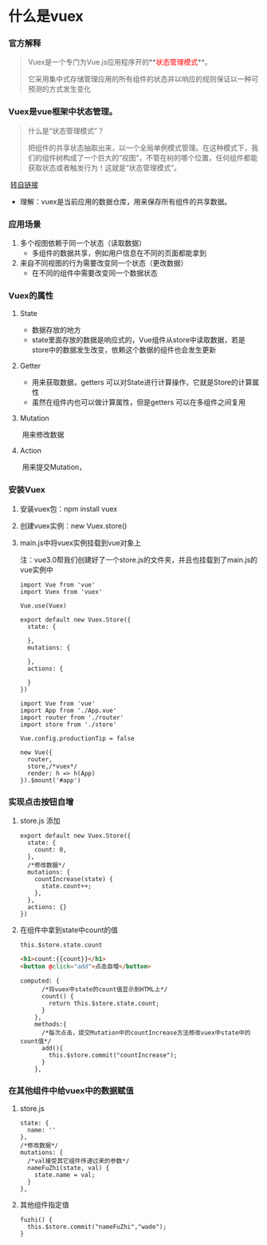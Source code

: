 # 什么是vuex

### 官方解释

>  Vuex是一个专门为Vue.js应用程序开的**<font color=red>状态管理模式</font>**。
>
> 它采用集中式存储管理应用的所有组件的状态并以响应的规则保证以一种可预测的方式发生变化

###  Vuex是vue框架中状态管理。

>  什么是“状态管理模式”？
>
> 把组件的共享状态抽取出来，以一个全局单例模式管理。在这种模式下，我们的组件树构成了一个巨大的“视图”，不管在树的哪个位置，任何组件都能获取状态或者触发行为！这就是“状态管理模式”。

​																																			[转自链接](http://www.imooc.com/article/284778)

* 理解：vuex是当前应用的数据仓库，用来保存所有组件的共享数据。



### 应用场景

1. 多个视图依赖于同一个状态（读取数据）
   * 多组件的数据共享，例如用户信息在不同的页面都能拿到
2. 来自不同视图的行为需要改变同一个状态（更改数据）
   * 在不同的组件中需要改变同一个数据状态

### Vuex的属性

1. State

   	* 数据存放的地方
   	* state里面存放的数据是响应式的，Vue组件从store中读取数据，若是store中的数据发生改变，依赖这个数据的组件也会发生更新

2. Getter

   	* 用来获取数据，getters 可以对State进行计算操作，它就是Store的计算属性
   	* 虽然在组件内也可以做计算属性，但是getters 可以在多组件之间复用

3. Mutation

   ​	用来修改数据

4. Action

   ​	用来提交Mutation，

### 安装Vuex

1. 安装vuex包：npm install vuex

2. 创建vuex实例：new Vuex.store()

3. main.js中将vuex实例挂载到vue对象上

   注：vue3.0帮我们创建好了一个store.js的文件夹，并且也挂载到了main.js的vue实例中

   ```vue
   import Vue from 'vue'
   import Vuex from 'vuex'
   
   Vue.use(Vuex)
   
   export default new Vuex.Store({
     state: {
   
     },
     mutations: {
   
     },
     actions: {
   
     }
   })
   ```

   ```vue
   import Vue from 'vue'
   import App from './App.vue'
   import router from './router'
   import store from './store'
   
   Vue.config.productionTip = false
   
   new Vue({
     router,
     store,/*vuex*/
     render: h => h(App)
   }).$mount('#app')
   ```



### 实现点击按钮自增

1. store.js 添加

   ```vue
   export default new Vuex.Store({
     state: {
       count: 0,
     },
     /*修改数据*/
     mutations: {
       countIncrease(state) {
         state.count++;
       },
     },
     actions: {}
   })
   ```

2. 在组件中拿到state中count的值

   ```vue
   this.$store.state.count
   ```

   ```html
   <h1>count:{{count}}</h1>
   <button @click="add">点击自增</button>
   ```

   ```vue
   computed: {
         /*将vuex中state的count值显示到HTML上*/
         count() {
           return this.$store.state.count;
         }
       },
       methods:{
         /*每次点击，提交Mutation中的countIncrease方法修改vuex中state中的count值*/
         add(){
           this.$store.commit("countIncrease");
         }
       },
   ```

### 在其他组件中给vuex中的数据赋值

1. store.js

   ```vue
   state: {
     name: ''
   },
   /*修改数据*/
   mutations: {
     /*val接受其它组件传递过来的参数*/
     nameFuZhi(state, val) {
       state.name = val;
     }
   },
   ```

2. 其他组件指定值

   ```vue
   fuzhi() {
     this.$store.commit("nameFuZhi","wade");
   }
   ```